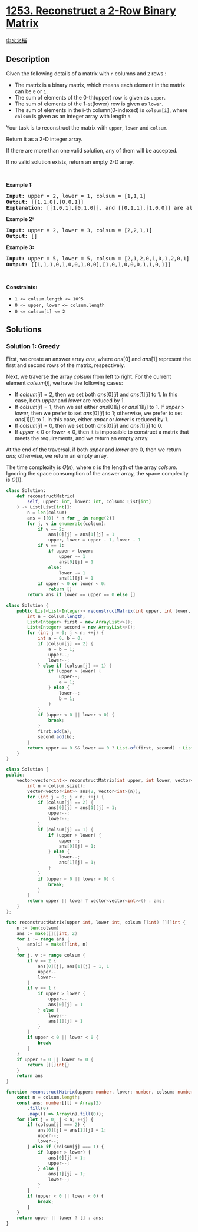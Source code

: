 # [1253. Reconstruct a 2-Row Binary Matrix](https://leetcode.com/problems/reconstruct-a-2-row-binary-matrix)

[中文文档](./solution/1200-1299/1253.Reconstruct%20a%202-Row%20Binary%20Matrix/README.md)

<!-- tags:Greedy,Array,Matrix -->

## Description

<p>Given the following details of a matrix with <code>n</code> columns and <code>2</code> rows :</p>

<ul>
	<li>The matrix is a binary matrix, which means each element in the matrix can be <code>0</code> or <code>1</code>.</li>
	<li>The sum of elements of the 0-th(upper) row is given as <code>upper</code>.</li>
	<li>The sum of elements of the 1-st(lower) row is given as <code>lower</code>.</li>
	<li>The sum of elements in the i-th column(0-indexed) is <code>colsum[i]</code>, where <code>colsum</code> is given as an integer array with length <code>n</code>.</li>
</ul>

<p>Your task is to reconstruct the matrix with <code>upper</code>, <code>lower</code> and <code>colsum</code>.</p>

<p>Return it as a 2-D integer array.</p>

<p>If there are more than one valid solution, any of them will be accepted.</p>

<p>If no valid solution exists, return an empty 2-D array.</p>

<p>&nbsp;</p>
<p><strong class="example">Example 1:</strong></p>

<pre>
<strong>Input:</strong> upper = 2, lower = 1, colsum = [1,1,1]
<strong>Output:</strong> [[1,1,0],[0,0,1]]
<strong>Explanation: </strong>[[1,0,1],[0,1,0]], and [[0,1,1],[1,0,0]] are also correct answers.
</pre>

<p><strong class="example">Example 2:</strong></p>

<pre>
<strong>Input:</strong> upper = 2, lower = 3, colsum = [2,2,1,1]
<strong>Output:</strong> []
</pre>

<p><strong class="example">Example 3:</strong></p>

<pre>
<strong>Input:</strong> upper = 5, lower = 5, colsum = [2,1,2,0,1,0,1,2,0,1]
<strong>Output:</strong> [[1,1,1,0,1,0,0,1,0,0],[1,0,1,0,0,0,1,1,0,1]]
</pre>

<p>&nbsp;</p>
<p><strong>Constraints:</strong></p>

<ul>
	<li><code>1 &lt;= colsum.length &lt;= 10^5</code></li>
	<li><code>0 &lt;= upper, lower &lt;= colsum.length</code></li>
	<li><code>0 &lt;= colsum[i] &lt;= 2</code></li>
</ul>

## Solutions

### Solution 1: Greedy

First, we create an answer array $ans$, where $ans[0]$ and $ans[1]$ represent the first and second rows of the matrix, respectively.

Next, we traverse the array $colsum$ from left to right. For the current element $colsum[j]$, we have the following cases:

-   If $colsum[j] = 2$, then we set both $ans[0][j]$ and $ans[1][j]$ to $1$. In this case, both $upper$ and $lower$ are reduced by $1$.
-   If $colsum[j] = 1$, then we set either $ans[0][j]$ or $ans[1][j]$ to $1$. If $upper \gt lower$, then we prefer to set $ans[0][j]$ to $1$; otherwise, we prefer to set $ans[1][j]$ to $1$. In this case, either $upper$ or $lower$ is reduced by $1$.
-   If $colsum[j] = 0$, then we set both $ans[0][j]$ and $ans[1][j]$ to $0$.
-   If $upper \lt 0$ or $lower \lt 0$, then it is impossible to construct a matrix that meets the requirements, and we return an empty array.

At the end of the traversal, if both $upper$ and $lower$ are $0$, then we return $ans$; otherwise, we return an empty array.

The time complexity is $O(n)$, where $n$ is the length of the array $colsum$. Ignoring the space consumption of the answer array, the space complexity is $O(1)$.

<!-- tabs:start -->

```python
class Solution:
    def reconstructMatrix(
        self, upper: int, lower: int, colsum: List[int]
    ) -> List[List[int]]:
        n = len(colsum)
        ans = [[0] * n for _ in range(2)]
        for j, v in enumerate(colsum):
            if v == 2:
                ans[0][j] = ans[1][j] = 1
                upper, lower = upper - 1, lower - 1
            if v == 1:
                if upper > lower:
                    upper -= 1
                    ans[0][j] = 1
                else:
                    lower -= 1
                    ans[1][j] = 1
            if upper < 0 or lower < 0:
                return []
        return ans if lower == upper == 0 else []
```

```java
class Solution {
    public List<List<Integer>> reconstructMatrix(int upper, int lower, int[] colsum) {
        int n = colsum.length;
        List<Integer> first = new ArrayList<>();
        List<Integer> second = new ArrayList<>();
        for (int j = 0; j < n; ++j) {
            int a = 0, b = 0;
            if (colsum[j] == 2) {
                a = b = 1;
                upper--;
                lower--;
            } else if (colsum[j] == 1) {
                if (upper > lower) {
                    upper--;
                    a = 1;
                } else {
                    lower--;
                    b = 1;
                }
            }
            if (upper < 0 || lower < 0) {
                break;
            }
            first.add(a);
            second.add(b);
        }
        return upper == 0 && lower == 0 ? List.of(first, second) : List.of();
    }
}
```

```cpp
class Solution {
public:
    vector<vector<int>> reconstructMatrix(int upper, int lower, vector<int>& colsum) {
        int n = colsum.size();
        vector<vector<int>> ans(2, vector<int>(n));
        for (int j = 0; j < n; ++j) {
            if (colsum[j] == 2) {
                ans[0][j] = ans[1][j] = 1;
                upper--;
                lower--;
            }
            if (colsum[j] == 1) {
                if (upper > lower) {
                    upper--;
                    ans[0][j] = 1;
                } else {
                    lower--;
                    ans[1][j] = 1;
                }
            }
            if (upper < 0 || lower < 0) {
                break;
            }
        }
        return upper || lower ? vector<vector<int>>() : ans;
    }
};
```

```go
func reconstructMatrix(upper int, lower int, colsum []int) [][]int {
	n := len(colsum)
	ans := make([][]int, 2)
	for i := range ans {
		ans[i] = make([]int, n)
	}
	for j, v := range colsum {
		if v == 2 {
			ans[0][j], ans[1][j] = 1, 1
			upper--
			lower--
		}
		if v == 1 {
			if upper > lower {
				upper--
				ans[0][j] = 1
			} else {
				lower--
				ans[1][j] = 1
			}
		}
		if upper < 0 || lower < 0 {
			break
		}
	}
	if upper != 0 || lower != 0 {
		return [][]int{}
	}
	return ans
}
```

```ts
function reconstructMatrix(upper: number, lower: number, colsum: number[]): number[][] {
    const n = colsum.length;
    const ans: number[][] = Array(2)
        .fill(0)
        .map(() => Array(n).fill(0));
    for (let j = 0; j < n; ++j) {
        if (colsum[j] === 2) {
            ans[0][j] = ans[1][j] = 1;
            upper--;
            lower--;
        } else if (colsum[j] === 1) {
            if (upper > lower) {
                ans[0][j] = 1;
                upper--;
            } else {
                ans[1][j] = 1;
                lower--;
            }
        }
        if (upper < 0 || lower < 0) {
            break;
        }
    }
    return upper || lower ? [] : ans;
}
```

<!-- tabs:end -->

<!-- end -->
